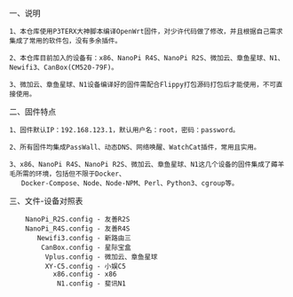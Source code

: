 一、说明

    1、本仓库使用P3TERX大神脚本编译OpenWrt固件，对少许代码做了修改，并且根据自己需求集成了常用的软件包，没有多余插件。

    2、本仓库目前加入的设备有：x86、NanoPi R4S、NanoPi R2S、微加云、章鱼星球、N1、Newifi3、CanBox(CM520-79F)。
    
    3、微加云、章鱼星球、N1设备编译好的固件需配合Flippy打包源码打包后才能使用，不可直接使用。

二、固件特点

    1、固件默认IP：192.168.123.1，默认用户名：root，密码：password。
    
    2、所有固件均集成PassWall、动态DNS、网络唤醒、WatchCat插件，常用且实用。
    
    3、x86、NanoPi R4S、NanoPi R2S、微加云、章鱼星球、N1这几个设备的固件集成了薅羊毛所需的环境，包括但不限于Docker、
       Docker-Compose、Node、Node-NPM、Perl、Python3、cgroup等。
    
三、文件-设备对照表

        NanoPi_R2S.config - 友善R2S
        NanoPi_R4S.config - 友善R4S
           Newifi3.config - 新路由三
            CanBox.config - 星际宝盒
             Vplus.config - 微加云、章鱼星球
             XY-C5.config - 小娱C5
               x86.config - x86
                N1.config - 斐讯N1
   
